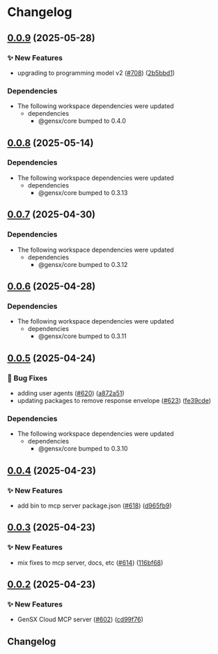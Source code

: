 # Changelog

## [0.0.9](https://github.com/gensx-inc/gensx/compare/gensx-cloud-mcp-v0.0.8...gensx-cloud-mcp-v0.0.9) (2025-05-28)


### ✨ New Features

* upgrading to programming model v2 ([#708](https://github.com/gensx-inc/gensx/issues/708)) ([2b5bbd1](https://github.com/gensx-inc/gensx/commit/2b5bbd142a0c0184921302e7b6babe17d84c2dff))


### Dependencies

* The following workspace dependencies were updated
  * dependencies
    * @gensx/core bumped to 0.4.0

## [0.0.8](https://github.com/gensx-inc/gensx/compare/gensx-cloud-mcp-v0.0.7...gensx-cloud-mcp-v0.0.8) (2025-05-14)


### Dependencies

* The following workspace dependencies were updated
  * dependencies
    * @gensx/core bumped to 0.3.13

## [0.0.7](https://github.com/gensx-inc/gensx/compare/gensx-cloud-mcp-v0.0.6...gensx-cloud-mcp-v0.0.7) (2025-04-30)


### Dependencies

* The following workspace dependencies were updated
  * dependencies
    * @gensx/core bumped to 0.3.12

## [0.0.6](https://github.com/gensx-inc/gensx/compare/gensx-cloud-mcp-v0.0.5...gensx-cloud-mcp-v0.0.6) (2025-04-28)


### Dependencies

* The following workspace dependencies were updated
  * dependencies
    * @gensx/core bumped to 0.3.11

## [0.0.5](https://github.com/gensx-inc/gensx/compare/gensx-cloud-mcp-v0.0.4...gensx-cloud-mcp-v0.0.5) (2025-04-24)


### 🐛 Bug Fixes

* adding user agents ([#620](https://github.com/gensx-inc/gensx/issues/620)) ([a872a51](https://github.com/gensx-inc/gensx/commit/a872a5104eabdb5625832b292baa27324bbc6f21))
* updating packages to remove response envelope ([#623](https://github.com/gensx-inc/gensx/issues/623)) ([fe39cde](https://github.com/gensx-inc/gensx/commit/fe39cdec6bbed38e96e4b4e3f27b0af68b09b977))


### Dependencies

* The following workspace dependencies were updated
  * dependencies
    * @gensx/core bumped to 0.3.10

## [0.0.4](https://github.com/gensx-inc/gensx/compare/gensx-cloud-mcp-v0.0.3...gensx-cloud-mcp-v0.0.4) (2025-04-23)


### ✨ New Features

* add bin to mcp server package.json ([#618](https://github.com/gensx-inc/gensx/issues/618)) ([d965fb9](https://github.com/gensx-inc/gensx/commit/d965fb98c971be4ff66c112a55eb46b684b44ca7))

## [0.0.3](https://github.com/gensx-inc/gensx/compare/gensx-cloud-mcp-v0.0.2...gensx-cloud-mcp-v0.0.3) (2025-04-23)


### ✨ New Features

* mix fixes to mcp server, docs, etc ([#614](https://github.com/gensx-inc/gensx/issues/614)) ([116bf68](https://github.com/gensx-inc/gensx/commit/116bf68590c09b7559e405b5e8261bdb19a94284))

## [0.0.2](https://github.com/gensx-inc/gensx/compare/gensx-cloud-mcp-v0.0.1...gensx-cloud-mcp-v0.0.2) (2025-04-23)


### ✨ New Features

* GenSX Cloud MCP server ([#602](https://github.com/gensx-inc/gensx/issues/602)) ([cd99f76](https://github.com/gensx-inc/gensx/commit/cd99f7696940ee1f694989838eebf7c4cbd94d95))

## Changelog
